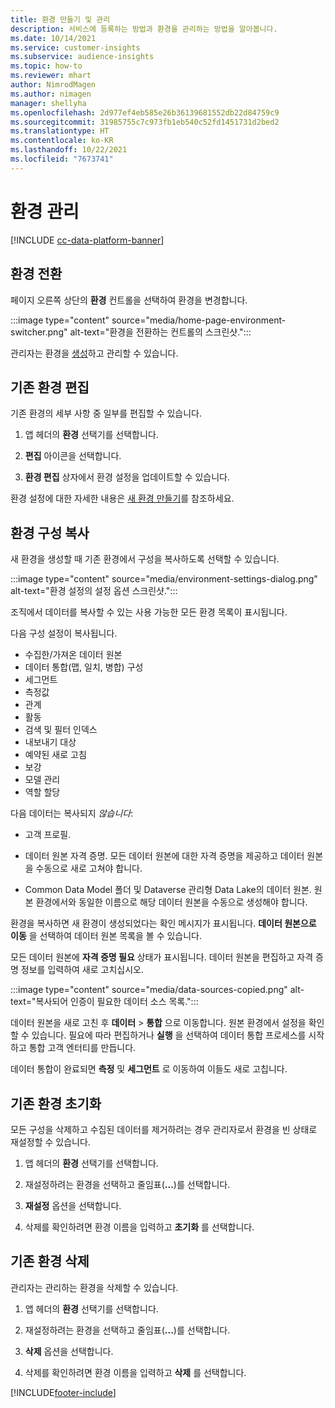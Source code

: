 ```yaml
---
title: 환경 만들기 및 관리
description: 서비스에 등록하는 방법과 환경을 관리하는 방법을 알아봅니다.
ms.date: 10/14/2021
ms.service: customer-insights
ms.subservice: audience-insights
ms.topic: how-to
ms.reviewer: mhart
author: NimrodMagen
ms.author: nimagen
manager: shellyha
ms.openlocfilehash: 2d977ef4eb585e26b36139681552db22d84759c9
ms.sourcegitcommit: 31985755c7c973fb1eb540c52fd1451731d2bed2
ms.translationtype: HT
ms.contentlocale: ko-KR
ms.lasthandoff: 10/22/2021
ms.locfileid: "7673741"
---
```

# <a name="manage-environments"></a>환경 관리

[!INCLUDE [cc-data-platform-banner](../includes/cc-data-platform-banner.md)]

## <a name="switch-environments"></a>환경 전환

페이지 오른쪽 상단의 **환경** 컨트롤을 선택하여 환경을 변경합니다.

:::image type="content" source="media/home-page-environment-switcher.png" alt-text="환경을 전환하는 컨트롤의 스크린샷.":::

관리자는 환경을 [생성](create-environment.md)하고 관리할 수 있습니다.

## <a name="edit-an-existing-environment"></a>기존 환경 편집

기존 환경의 세부 사항 중 일부를 편집할 수 있습니다.

1.  앱 헤더의 **환경** 선택기를 선택합니다.

2.  **편집** 아이콘을 선택합니다.

3. **환경 편집** 상자에서 환경 설정을 업데이트할 수 있습니다.

환경 설정에 대한 자세한 내용은 [새 환경 만들기](create-environment.md)를 참조하세요.

## <a name="copy-the-environment-configuration"></a>환경 구성 복사

새 환경을 생성할 때 기존 환경에서 구성을 복사하도록 선택할 수 있습니다. 

:::image type="content" source="media/environment-settings-dialog.png" alt-text="환경 설정의 설정 옵션 스크린샷.":::

조직에서 데이터를 복사할 수 있는 사용 가능한 모든 환경 목록이 표시됩니다.

다음 구성 설정이 복사됩니다.

- 수집한/가져온 데이터 원본
- 데이터 통합(맵, 일치, 병합) 구성
- 세그먼트
- 측정값
- 관계
- 활동 
- 검색 및 필터 인덱스
- 내보내기 대상
- 예약된 새로 고침
- 보강
- 모델 관리
- 역할 할당

다음 데이터는 복사되지 *않습니다*:

- 고객 프로필.
- 데이터 원본 자격 증명. 모든 데이터 원본에 대한 자격 증명을 제공하고 데이터 원본을 수동으로 새로 고쳐야 합니다.

- Common Data Model 폴더 및 Dataverse 관리형 Data Lake의 데이터 원본. 원본 환경에서와 동일한 이름으로 해당 데이터 원본을 수동으로 생성해야 합니다.

환경을 복사하면 새 환경이 생성되었다는 확인 메시지가 표시됩니다. **데이터 원본으로 이동** 을 선택하여 데이터 원본 목록을 볼 수 있습니다.

모든 데이터 원본에 **자격 증명 필요** 상태가 표시됩니다. 데이터 원본을 편집하고 자격 증명 정보를 입력하여 새로 고치십시오.

:::image type="content" source="media/data-sources-copied.png" alt-text="복사되어 인증이 필요한 데이터 소스 목록.":::

데이터 원본을 새로 고친 후 **데이터** > **통합** 으로 이동합니다. 원본 환경에서 설정을 확인할 수 있습니다. 필요에 따라 편집하거나 **실행** 을 선택하여 데이터 통합 프로세스를 시작하고 통합 고객 엔터티를 만듭니다.

데이터 통합이 완료되면 **측정** 및 **세그먼트** 로 이동하여 이들도 새로 고칩니다.

## <a name="reset-an-existing-environment"></a>기존 환경 초기화

모든 구성을 삭제하고 수집된 데이터를 제거하려는 경우 관리자로서 환경을 빈 상태로 재설정할 수 있습니다.

1.  앱 헤더의 **환경** 선택기를 선택합니다. 

2.  재설정하려는 환경을 선택하고 줄임표(**...**)를 선택합니다. 

3. **재설정** 옵션을 선택합니다. 

4.  삭제를 확인하려면 환경 이름을 입력하고 **초기화** 를 선택합니다.

## <a name="delete-an-existing-environment"></a>기존 환경 삭제

관리자는 관리하는 환경을 삭제할 수 있습니다.

1.  앱 헤더의 **환경** 선택기를 선택합니다.

2.  재설정하려는 환경을 선택하고 줄임표(**...**)를 선택합니다. 

3. **삭제** 옵션을 선택합니다. 

4.  삭제를 확인하려면 환경 이름을 입력하고 **삭제** 를 선택합니다.


[!INCLUDE[footer-include](../includes/footer-banner.md)]
